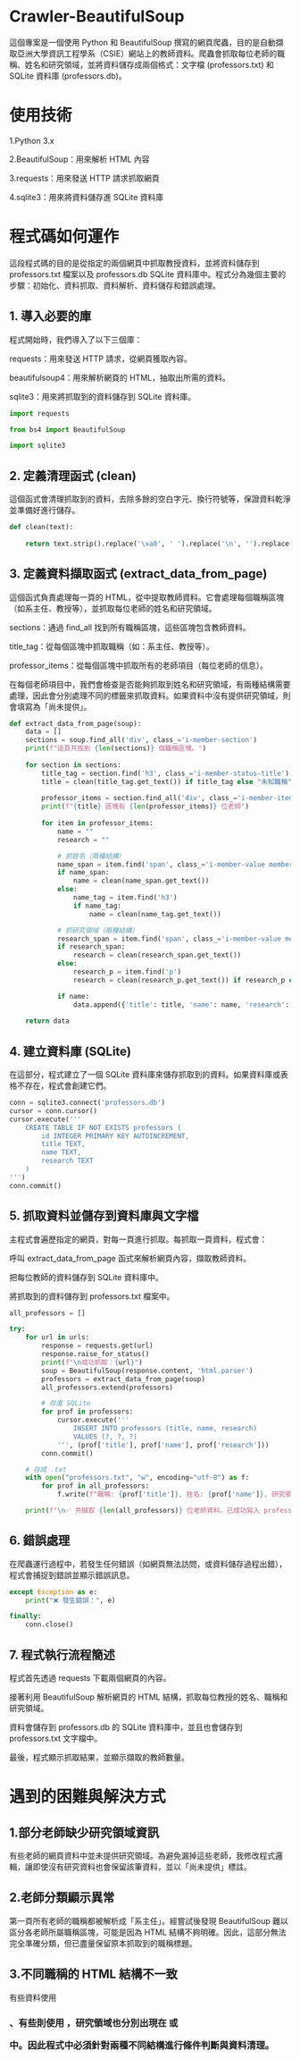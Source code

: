 # Crawler-BeautifulSoup

這個專案是一個使用 Python 和 BeautifulSoup 撰寫的網頁爬蟲，目的是自動擷取亞洲大學資訊工程學系（CSIE）網站上的教師資料。爬蟲會抓取每位老師的職稱、姓名和研究領域，並將資料儲存成兩個格式：文字檔 (professors.txt) 和 SQLite 資料庫 (professors.db)。

# 使用技術
1.Python 3.x

2.BeautifulSoup：用來解析 HTML 內容

3.requests：用來發送 HTTP 請求抓取網頁

4.sqlite3：用來將資料儲存進 SQLite 資料庫

# 程式碼如何運作
這段程式碼的目的是從指定的兩個網頁中抓取教授資料，並將資料儲存到 professors.txt 檔案以及 professors.db SQLite 資料庫中。程式分為幾個主要的步驟：初始化、資料抓取、資料解析、資料儲存和錯誤處理。

## 1. 導入必要的庫
程式開始時，我們導入了以下三個庫：

requests：用來發送 HTTP 請求，從網頁獲取內容。

beautifulsoup4：用來解析網頁的 HTML，抽取出所需的資料。

sqlite3：用來將抓取到的資料儲存到 SQLite 資料庫。

```python
import requests

from bs4 import BeautifulSoup

import sqlite3
```

## 2. 定義清理函式 (clean)
這個函式會清理抓取到的資料，去除多餘的空白字元、換行符號等，保證資料乾淨並準備好進行儲存。

```python
def clean(text):
    
    return text.strip().replace('\xa0', ' ').replace('\n', '').replace('\r', '')
```

## 3. 定義資料擷取函式 (extract_data_from_page)
這個函式負責處理每一頁的 HTML，從中提取教師資料。它會處理每個職稱區塊（如系主任、教授等），並抓取每位老師的姓名和研究領域。

sections：通過 find_all 找到所有職稱區塊，這些區塊包含教師資料。

title_tag：從每個區塊中抓取職稱（如：系主任、教授等）。

professor_items：從每個區塊中抓取所有的老師項目（每位老師的信息）。

在每個老師項目中，我們會檢查是否能夠抓取到姓名和研究領域，有兩種結構需要處理，因此會分別處理不同的標籤來抓取資料。如果資料中沒有提供研究領域，則會填寫為「尚未提供」。

```python
def extract_data_from_page(soup):
    data = []
    sections = soup.find_all('div', class_='i-member-section')
    print(f"這頁共找到 {len(sections)} 個職稱區塊。")
    
    for section in sections:
        title_tag = section.find('h3', class_='i-member-status-title')
        title = clean(title_tag.get_text()) if title_tag else "未知職稱"
        
        professor_items = section.find_all('div', class_='i-member-item')
        print(f"{title} 區塊有 {len(professor_items)} 位老師")
        
        for item in professor_items:
            name = ""
            research = ""

            # 抓姓名（兩種結構）
            name_span = item.find('span', class_='i-member-value member-data-value-name')
            if name_span:
                name = clean(name_span.get_text())
            else:
                name_tag = item.find('h3')
                if name_tag:
                    name = clean(name_tag.get_text())

            # 抓研究領域（兩種結構）
            research_span = item.find('span', class_='i-member-value member-data-value-7')
            if research_span:
                research = clean(research_span.get_text())
            else:
                research_p = item.find('p')
                research = clean(research_p.get_text()) if research_p else "尚未提供"

            if name:
                data.append({'title': title, 'name': name, 'research': research})
    
    return data
```

## 4. 建立資料庫 (SQLite)
在這部分，程式建立了一個 SQLite 資料庫來儲存抓取到的資料。如果資料庫或表格不存在，程式會創建它們。

```python
conn = sqlite3.connect('professors.db')
cursor = conn.cursor()
cursor.execute('''
    CREATE TABLE IF NOT EXISTS professors (
        id INTEGER PRIMARY KEY AUTOINCREMENT,
        title TEXT,
        name TEXT,
        research TEXT
    )
''')
conn.commit()
```

## 5. 抓取資料並儲存到資料庫與文字檔
主程式會遍歷指定的網頁，對每一頁進行抓取。每抓取一頁資料，程式會：

呼叫 extract_data_from_page 函式來解析網頁內容，擷取教師資料。

把每位教師的資料儲存到 SQLite 資料庫中。

將抓取到的資料儲存到 professors.txt 檔案中。

```python
all_professors = []

try:
    for url in urls:
        response = requests.get(url)
        response.raise_for_status()
        print(f"\n成功抓取：{url}")
        soup = BeautifulSoup(response.content, 'html.parser')
        professors = extract_data_from_page(soup)
        all_professors.extend(professors)

        # 存進 SQLite
        for prof in professors:
            cursor.execute('''
                INSERT INTO professors (title, name, research)
                VALUES (?, ?, ?)
            ''', (prof['title'], prof['name'], prof['research']))
        conn.commit()

    # 存成 .txt
    with open("professors.txt", "w", encoding="utf-8") as f:
        for prof in all_professors:
            f.write(f"職稱: {prof['title']}, 姓名: {prof['name']}, 研究領域: {prof['research']}\n")

    print(f"\n✅ 共擷取 {len(all_professors)} 位老師資料，已成功寫入 professors.txt 與 SQLite 資料庫")
```

## 6. 錯誤處理
在爬蟲運行過程中，若發生任何錯誤（如網頁無法訪問，或資料儲存過程出錯），程式會捕捉到錯誤並顯示錯誤訊息。

```python
except Exception as e:
    print("❌ 發生錯誤：", e)

finally:
    conn.close()
```

## 7. 程式執行流程簡述
程式首先透過 requests 下載兩個網頁的內容。

接著利用 BeautifulSoup 解析網頁的 HTML 結構，抓取每位教授的姓名、職稱和研究領域。

資料會儲存到 professors.db 的 SQLite 資料庫中，並且也會儲存到 professors.txt 文字檔中。

最後，程式顯示抓取結果，並顯示擷取的教師數量。

# 遇到的困難與解決方式
## 1.部分老師缺少研究領域資訊
有些老師的網頁資料中並未提供研究領域。為避免漏掉這些老師，我修改程式邏輯，讓即使沒有研究資料也會保留該筆資料，並以「尚未提供」標註。

## 2.老師分類顯示異常
第一頁所有老師的職稱都被解析成「系主任」。經嘗試後發現 BeautifulSoup 難以區分各老師所屬職稱區塊，可能是因為 HTML 結構不夠明確。因此，這部分無法完全準確分類，但已盡量保留原本抓取到的職稱標題。

## 3.不同職稱的 HTML 結構不一致
有些資料使用 <h3>、有些則使用 <span>，研究領域也分別出現在 <span> 或 <p> 中。因此程式中必須針對兩種不同結構進行條件判斷與資料清理。

